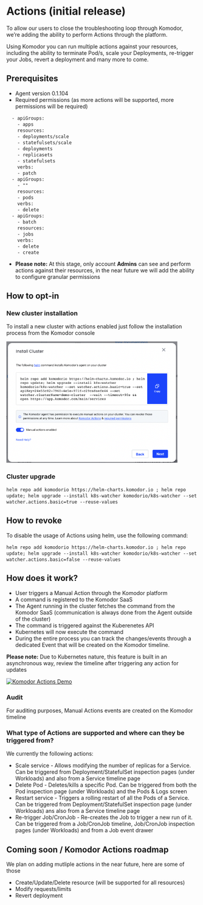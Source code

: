 # Actions (initial release) 

To allow our users to close the troubleshooting loop through Komodor, we’re adding the ability to perform Actions through the platform.

Using Komodor you can run multiple actions against your resources, including the ability to terminate Pod/s, scale your Deployments, re-trigger your Jobs, revert a deployment and many more to come.

## Prerequisites 
- Agent version 0.1.104
- Required permissions (as more actions will be supported, more permissions will be required) 
```
  - apiGroups:
    - apps
    resources:
    - deployments/scale
    - statefulsets/scale
    - deployments
    - replicasets
    - statefulsets
    verbs:
    - patch
  - apiGroups:
    - ""
    resources:
    - pods
    verbs:
    - delete
  - apiGroups:
    - batch
    resources:
    - jobs
    verbs:
    - delete
    - create
```
- **Please note:** At this stage, only account **Admins** can see and perform actions against their resources, in the near future we will add the ability to configure granular permissions

## How to opt-in 
### New cluster installation
To install a new cluster with actions enabled just follow the installation process from the Komodor console

<img src="./img/install-cluster-with-actions.png" width="450">

### Cluster upgrade
```
helm repo add komodorio https://helm-charts.komodor.io ; helm repo update; helm upgrade --install k8s-watcher komodorio/k8s-watcher --set watcher.actions.basic=true --reuse-values
```

## How to revoke
To disable the usage of Actions using helm, use the following command:
```
helm repo add komodorio https://helm-charts.komodor.io ; helm repo update; helm upgrade --install k8s-watcher komodorio/k8s-watcher --set watcher.actions.basic=false --reuse-values
```

## How does it work?
- User triggers a Manual Action through the Komodor platform 
- A command is registered to the Komodor SaaS 
- The Agent running in the cluster fetches the command from the Komodor SaaS (communication is always done from the Agent outside of the cluster) 
- The command is triggered against the Kuberenetes API 
- Kubernetes will now execute the command
- During the entire process you can track the changes/events through a dedicated Event that will be created on the Komodor timeline.

**Please note:** Due to Kubernetes nature, this feature is built in an asynchronous way, review the timeline after triggering any action for updates

[![Komodor Actions Demo](https://cdn.loom.com/sessions/thumbnails/efa85af0f07c40618f39f4320d9396c2-1658315688940-with-play.gif)](https://www.loom.com/share/efa85af0f07c40618f39f4320d9396c2 "Komodor Actions Demo") 

### Audit
For auditing purposes, Manual Actions events are created on the Komodor timeline

### What type of Actions are supported and where can they be triggered from?
We currently the following actions:
- Scale service - Allows modifying the number of replicas for a Service. Can be triggered from Deployment/StatefulSet inspection pages (under Workloads) and also from a Service timeline page
- Delete Pod - Deletes/kills a specific Pod. Can be triggered from both the Pod inspection page (under Workloads) and the Pods & Logs screen
- Restart service - Triggers a rolling restart of all the Pods of a Service. Can be triggered from Deployment/StatefulSet inspection page (under Workloads) ans also from a Service timeline page
- Re-trigger Job/CronJob - Re-creates the Job to trigger a new run of it. Can be triggered from a Job/CronJob timeline, Job/CronJob inspection pages (under Workloads) and from a Job event drawer

## Coming soon / Komodor Actions roadmap
We plan on adding mutliple actions in the near future, here are some of those  
- Create/Update/Delete resource (will be supported for all resources)  
- Modify requests/limits  
- Revert deployment  
